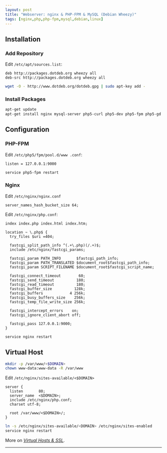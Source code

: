 ```yaml
---
layout: post
title: "Webserver: nginx & PHP-FPM & MySQL (Debian Wheezy)"
tags: [nginx,php,php-fpm,mysql,debian,linux]
---
```


## Installation
### Add Repository
Edit `/etc/apt/sources.list`:
```
deb http://packages.dotdeb.org wheezy all
deb-src http://packages.dotdeb.org wheezy all
```

```bash
wget -O - http://www.dotdeb.org/dotdeb.gpg | sudo apt-key add -
```

### Install Packages
```bash
apt-get update
apt-get install nginx mysql-server php5-curl php5-dev php5-fpm php5-gd php5-imap php5-intl php5-mcrypt php5-mysql php5-xmlrpc
```

## Configuration
### PHP-FPM
Edit `/etc/php5/fpm/pool.d/www .conf`:
```
listen = 127.0.0.1:9000
```

```bash
service php5-fpm restart
```

### Nginx
Edit `/etc/nginx/nginx.conf`
```
server_names_hash_bucket_size 64;
```

Edit `/etc/nginx/php.conf`:
```
index index.php index.html index.htm; 

location ~ \.php$ { 
  try_files $uri =404; 

  fastcgi_split_path_info ^(.+\.php)(/.+)$; 
  include /etc/nginx/fastcgi_params; 

  fastcgi_param PATH_INFO       $fastcgi_path_info; 
  fastcgi_param PATH_TRANSLATED $document_root$fastcgi_path_info; 
  fastcgi_param SCRIPT_FILENAME $document_root$fastcgi_script_name; 

  fastcgi_connect_timeout        60; 
  fastcgi_send_timeout          180; 
  fastcgi_read_timeout          180; 
  fastcgi_buffer_size          128k; 
  fastcgi_buffers            4 256k; 
  fastcgi_busy_buffers_size    256k; 
  fastcgi_temp_file_write_size 256k; 

  fastcgi_intercept_errors    on; 
  fastcgi_ignore_client_abort off; 

  fastcgi_pass 127.0.0.1:9000; 
}
```

```bash
service nginx restart
```

## Virtual Host
```bash
mkdir -p /var/www/<$DOMAIN>
chown www-data:www-data -R /var/www
```

Edit `/etc/nginx/sites-available/<$DOMAIN>`
```
server {
  listen       80;
  server_name  <$DOMAIN>;
  include /etc/nginx/php.conf;
  charset utf-8;

  root /var/www/<$DOMAIN>/;
}
```

```bash
ln -s /etc/nginx/sites-available/<DOMAIN> /etc/nginx/sites-enabled
service nginx restart
```

More on [*Virtual Hosts & SSL*](/nginx-virtual-hosts-ssl).

---
